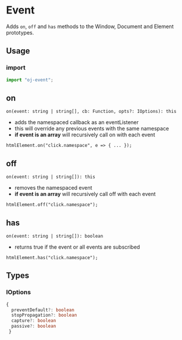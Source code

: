 # Event
Adds `on`, `off` and `has` methods to the Window, Document and Element prototypes.

## Usage

### import
```typescript
import "oj-event";
```

## on
`on(event: string | string[], cb: Function, opts?: IOptions): this`
- adds the namespaced callback as an eventListener
- this will override any previous events with the same namespace
- **if event is an array** will recursively call on with each event

`htmlElement.on("click.namespace", e => { ... });`

## off
`on(event: string | string[]): this`
- removes the namespaced event
- **if event is an array** will recursively call off with each event

`htmlElement.off("click.namespace");`

## has
`on(event: string | string[]): boolean`
- returns true if the event or all events are subscribed

`htmlElement.has("click.namespace");`

## Types

### IOptions
```typescript
{ 
  preventDefault?: boolean
  stopPropagation?: boolean
  capture?: boolean
  passive?: boolean 
 }
```